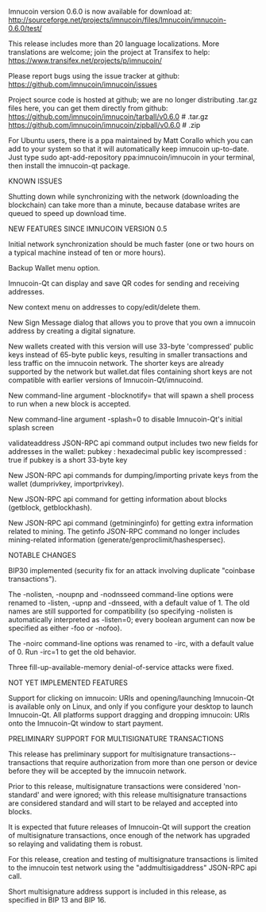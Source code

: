 Imnucoin version 0.6.0 is now available for download at:
http://sourceforge.net/projects/imnucoin/files/Imnucoin/imnucoin-0.6.0/test/

This release includes more than 20 language localizations.
More translations are welcome; join the
project at Transifex to help:
https://www.transifex.net/projects/p/imnucoin/

Please report bugs using the issue tracker at github:
https://github.com/imnucoin/imnucoin/issues

Project source code is hosted at github; we are no longer
distributing .tar.gz files here, you can get them
directly from github:
https://github.com/imnucoin/imnucoin/tarball/v0.6.0  # .tar.gz
https://github.com/imnucoin/imnucoin/zipball/v0.6.0  # .zip

For Ubuntu users, there is a ppa maintained by Matt Corallo which
you can add to your system so that it will automatically keep
imnucoin up-to-date.  Just type
sudo apt-add-repository ppa:imnucoin/imnucoin
in your terminal, then install the imnucoin-qt package.


KNOWN ISSUES

Shutting down while synchronizing with the network
(downloading the blockchain) can take more than a minute,
because database writes are queued to speed up download
time.


NEW FEATURES SINCE IMNUCOIN VERSION 0.5

Initial network synchronization should be much faster
(one or two hours on a typical machine instead of ten or more
hours).

Backup Wallet menu option.

Imnucoin-Qt can display and save QR codes for sending
and receiving addresses.

New context menu on addresses to copy/edit/delete them.

New Sign Message dialog that allows you to prove that you
own a imnucoin address by creating a digital
signature.

New wallets created with this version will
use 33-byte 'compressed' public keys instead of
65-byte public keys, resulting in smaller
transactions and less traffic on the imnucoin
network. The shorter keys are already supported
by the network but wallet.dat files containing
short keys are not compatible with earlier
versions of Imnucoin-Qt/imnucoind.

New command-line argument -blocknotify=<command>
that will spawn a shell process to run <command> 
when a new block is accepted.

New command-line argument -splash=0 to disable
Imnucoin-Qt's initial splash screen

validateaddress JSON-RPC api command output includes
two new fields for addresses in the wallet:
pubkey : hexadecimal public key
iscompressed : true if pubkey is a short 33-byte key

New JSON-RPC api commands for dumping/importing
private keys from the wallet (dumprivkey, importprivkey).

New JSON-RPC api command for getting information about
blocks (getblock, getblockhash).

New JSON-RPC api command (getmininginfo) for getting
extra information related to mining. The getinfo
JSON-RPC command no longer includes mining-related
information (generate/genproclimit/hashespersec).



NOTABLE CHANGES

BIP30 implemented (security fix for an attack involving
duplicate "coinbase transactions").

The -nolisten, -noupnp and -nodnsseed command-line
options were renamed to -listen, -upnp and -dnsseed,
with a default value of 1. The old names are still
supported for compatibility (so specifying -nolisten
is automatically interpreted as -listen=0; every
boolean argument can now be specified as either
-foo or -nofoo).

The -noirc command-line options was renamed to
-irc, with a default value of 0. Run -irc=1 to
get the old behavior.

Three fill-up-available-memory denial-of-service
attacks were fixed.


NOT YET IMPLEMENTED FEATURES

Support for clicking on imnucoin: URIs and
opening/launching Imnucoin-Qt is available only on Linux,
and only if you configure your desktop to launch
Imnucoin-Qt. All platforms support dragging and dropping
imnucoin: URIs onto the Imnucoin-Qt window to start
payment.


PRELIMINARY SUPPORT FOR MULTISIGNATURE TRANSACTIONS

This release has preliminary support for multisignature
transactions-- transactions that require authorization
from more than one person or device before they
will be accepted by the imnucoin network.

Prior to this release, multisignature transactions
were considered 'non-standard' and were ignored;
with this release multisignature transactions are
considered standard and will start to be relayed
and accepted into blocks.

It is expected that future releases of Imnucoin-Qt
will support the creation of multisignature transactions,
once enough of the network has upgraded so relaying
and validating them is robust.

For this release, creation and testing of multisignature
transactions is limited to the imnucoin test network using
the "addmultisigaddress" JSON-RPC api call.

Short multisignature address support is included in this
release, as specified in BIP 13 and BIP 16.
